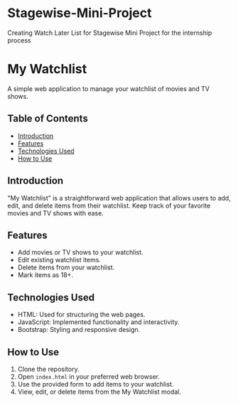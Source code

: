 # Stagewise-Mini-Project
Creating Watch  Later List for Stagewise Mini Project for the internship process 


# My Watchlist

A simple web application to manage your watchlist of movies and TV shows.

## Table of Contents

- [Introduction](#introduction)
- [Features](#features)
- [Technologies Used](#technologies-used)
- [How to Use](#how-to-use)


## Introduction

"My Watchlist" is a straightforward web application that allows users to add, edit, and delete items from their watchlist. Keep track of your favorite movies and TV shows with ease.

## Features

- Add movies or TV shows to your watchlist.
- Edit existing watchlist items.
- Delete items from your watchlist.
- Mark items as 18+.

## Technologies Used

- HTML: Used for structuring the web pages.
- JavaScript: Implemented functionality and interactivity.
- Bootstrap: Styling and responsive design.

## How to Use

1. Clone the repository.
2. Open `index.html` in your preferred web browser.
3. Use the provided form to add items to your watchlist.
4. View, edit, or delete items from the My Watchlist modal.


